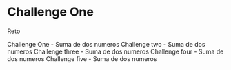 # Challenge One

Reto 

Challenge One - Suma de dos numeros
Challenge two - Suma de dos numeros
Challenge three - Suma de dos numeros
Challenge four - Suma de dos numeros
Challenge five - Suma de dos numeros
